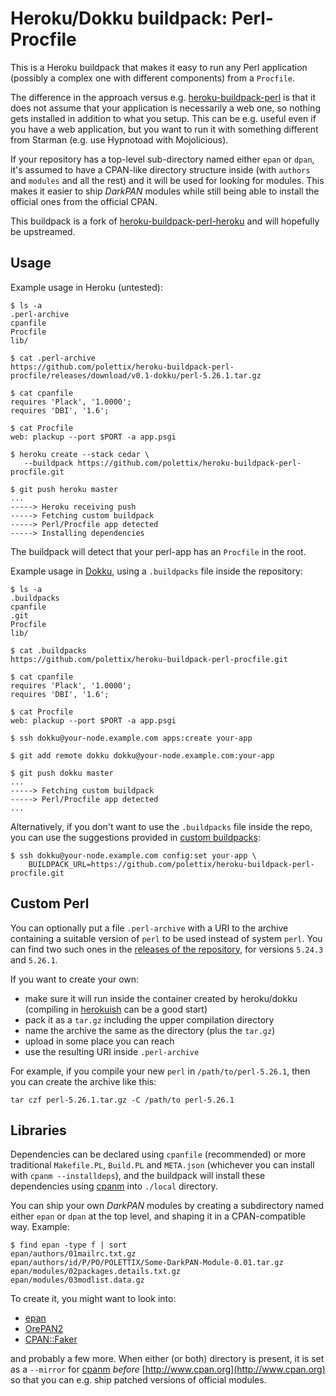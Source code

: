 Heroku/Dokku buildpack: Perl-Procfile
=====================================

This is a Heroku buildpack that makes it easy to run any Perl application
(possibly a complex one with different components) from a `Procfile`.

The difference in the approach versus e.g. [heroku-buildpack-perl][hbp] is
that it does not assume that your application is necessarily a web one, so
nothing gets installed in addition to what you setup. This can be e.g.
useful even if you have a web application, but you want to run it with
something different from Starman (e.g. use Hypnotoad with Mojolicious).

If your repository has a top-level sub-directory named either `epan` or
`dpan`, it's assumed to have a CPAN-like directory structure inside (with
`authors` and `modules` and all the rest) and it will be used for looking
for modules. This makes it easier to ship *DarkPAN* modules while still
being able to install the official ones from the official CPAN.

This buildpack is a fork of [heroku-buildpack-perl-heroku][hbpp] and will
hopefully be upstreamed.

Usage
-----

Example usage in Heroku (untested):

    $ ls -a
    .perl-archive
    cpanfile
    Procfile
    lib/

    $ cat .perl-archive
    https://github.com/polettix/heroku-buildpack-perl-procfile/releases/download/v0.1-dokku/perl-5.26.1.tar.gz

    $ cat cpanfile
    requires 'Plack', '1.0000';
    requires 'DBI', '1.6';

    $ cat Procfile
    web: plackup --port $PORT -a app.psgi    

    $ heroku create --stack cedar \
       --buildpack https://github.com/polettix/heroku-buildpack-perl-procfile.git

    $ git push heroku master
    ...
    -----> Heroku receiving push
    -----> Fetching custom buildpack
    -----> Perl/Procfile app detected
    -----> Installing dependencies

The buildpack will detect that your perl-app has an `Procfile` in the root.

Example usage in [Dokku][], using a `.buildpacks` file inside the
repository:

    $ ls -a
    .buildpacks
    cpanfile
    .git
    Procfile
    lib/

    $ cat .buildpacks
    https://github.com/polettix/heroku-buildpack-perl-procfile.git

    $ cat cpanfile
    requires 'Plack', '1.0000';
    requires 'DBI', '1.6';

    $ cat Procfile
    web: plackup --port $PORT -a app.psgi    

    $ ssh dokku@your-node.example.com apps:create your-app

    $ git add remote dokku dokku@your-node.example.com:your-app

    $ git push dokku master
    ...
    -----> Fetching custom buildpack
    -----> Perl/Procfile app detected
    ...

Alternatively, if you don't want to use the `.buildpacks` file inside the
repo, you can use the suggestions provided in [custom buildpacks][]:

    $ ssh dokku@your-node.example.com config:set your-app \
        BUILDPACK_URL=https://github.com/polettix/heroku-buildpack-perl-procfile.git


Custom Perl
-----------

You can optionally put a file `.perl-archive` with a URI to the archive
containing a suitable version of `perl` to be used instead of system
`perl`. You can find two such ones in the [releases of the
repository][custom-perls], for versions `5.24.3` and `5.26.1`.

If you want to create your own:

- make sure it will run inside the container created by heroku/dokku
  (compiling in [herokuish][] can be a good start)
- pack it as a `tar.gz` including the upper compilation directory
- name the archive the same as the directory (plus the `tar.gz`)
- upload in some place you can reach
- use the resulting URI inside `.perl-archive`

For example, if you compile your new `perl` in
`/path/to/perl-5.26.1`, then you can create the archive like this:

    tar czf perl-5.26.1.tar.gz -C /path/to perl-5.26.1

[custom-perls]: https://github.com/polettix/heroku-buildpack-perl-procfile/releases
[herokuish]: https://github.com/gliderlabs/herokuish

Libraries
---------

Dependencies can be declared using `cpanfile` (recommended) or more
traditional `Makefile.PL`, `Build.PL` and `META.json` (whichever you can
install with `cpanm --installdeps`), and the buildpack will install these
dependencies using [cpanm][] into `./local` directory.

You can ship your own *DarkPAN* modules by creating a subdirectory named either
`epan` or `dpan` at the top level, and shaping it in a CPAN-compatible way.
Example:

    $ find epan -type f | sort
    epan/authors/01mailrc.txt.gz
    epan/authors/id/P/PO/POLETTIX/Some-DarkPAN-Module-0.01.tar.gz
    epan/modules/02packages.details.txt.gz
    epan/modules/03modlist.data.gz

To create it, you might want to look into:

- [epan][]
- [OrePAN2][]
- [CPAN::Faker][]

and probably a few more. When either (or both) directory is present, it is
set as a `--mirror` for [cpanm][] *before*
[http://www.cpan.org](http://www.cpan.org) so that you can e.g. ship
patched versions of official modules.


[cpanm]: http://cpanmin.us
[epan]: https://github.com/polettix/epan
[OrePAN2]: https://github.com/tokuhirom/OrePAN2
[CPAN::Faker]: https://metacpan.org/pod/CPAN::Faker
[Dokku]: http://dokku.viewdocs.io/dokku/
[custom buildpacks]: http://dokku.viewdocs.io/dokku/deployment/methods/buildpacks/#specifying-a-custom-buildpack
[hbp]: https://github.com/miyagawa/heroku-buildpack-perl
[hbpp]: https://github.com/kazeburo/heroku-buildpack-perl-procfile
